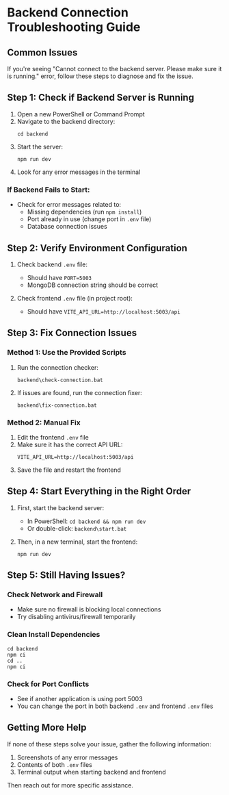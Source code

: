 # Backend Connection Troubleshooting Guide

## Common Issues

If you're seeing "Cannot connect to the backend server. Please make sure it is running." error, follow these steps to diagnose and fix the issue.

## Step 1: Check if Backend Server is Running

1. Open a new PowerShell or Command Prompt
2. Navigate to the backend directory:
   ```
   cd backend
   ```
3. Start the server:
   ```
   npm run dev
   ```
4. Look for any error messages in the terminal

### If Backend Fails to Start:

- Check for error messages related to:
  - Missing dependencies (run `npm install`)
  - Port already in use (change port in `.env` file)
  - Database connection issues

## Step 2: Verify Environment Configuration

1. Check backend `.env` file:
   - Should have `PORT=5003`
   - MongoDB connection string should be correct

2. Check frontend `.env` file (in project root):
   - Should have `VITE_API_URL=http://localhost:5003/api`

## Step 3: Fix Connection Issues

### Method 1: Use the Provided Scripts

1. Run the connection checker:
   ```
   backend\check-connection.bat
   ```

2. If issues are found, run the connection fixer:
   ```
   backend\fix-connection.bat
   ```

### Method 2: Manual Fix

1. Edit the frontend `.env` file
2. Make sure it has the correct API URL:
   ```
   VITE_API_URL=http://localhost:5003/api
   ```
3. Save the file and restart the frontend

## Step 4: Start Everything in the Right Order

1. First, start the backend server:
   - In PowerShell: `cd backend && npm run dev`
   - Or double-click: `backend\start.bat`

2. Then, in a new terminal, start the frontend:
   ```
   npm run dev
   ```

## Step 5: Still Having Issues?

### Check Network and Firewall

- Make sure no firewall is blocking local connections
- Try disabling antivirus/firewall temporarily

### Clean Install Dependencies

```
cd backend
npm ci
cd ..
npm ci
```

### Check for Port Conflicts

- See if another application is using port 5003
- You can change the port in both backend `.env` and frontend `.env` files

## Getting More Help

If none of these steps solve your issue, gather the following information:

1. Screenshots of any error messages
2. Contents of both `.env` files
3. Terminal output when starting backend and frontend

Then reach out for more specific assistance. 